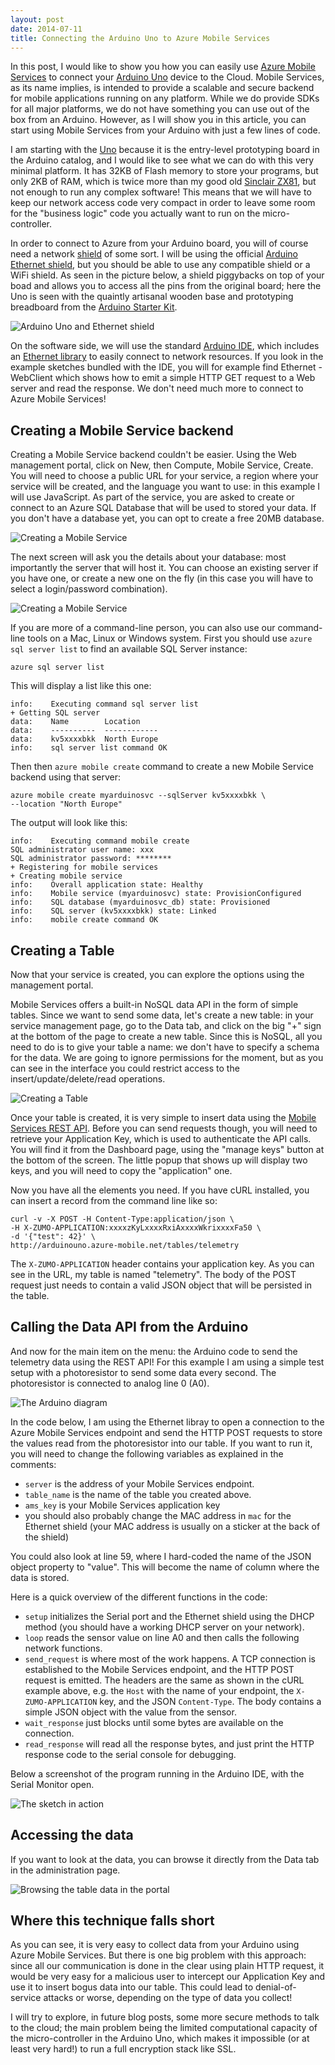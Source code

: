 ```yaml
---
layout: post
date: 2014-07-11
title: Connecting the Arduino Uno to Azure Mobile Services
---
```


In this post, I would like to show you how you can easily use [Azure Mobile Services](https://azure.microsoft.com/en-us/services/mobile-services/) to connect your [Arduino Uno](http://arduino.cc/en/Main/ArduinoBoardUno) device to the Cloud. Mobile Services, as its name implies, is intended to provide a scalable and secure backend for mobile applications running on any platform. While we do provide SDKs for all major platforms, we do not have something you can use out of the box from an Arduino. However, as I will show you in this article, you can start using Mobile Services from your Arduino with just a few lines of code.

I am starting with the [Uno](http://arduino.cc/en/Main/ArduinoBoardUno) because it is the entry-level prototyping board in the Arduino catalog, and I would like to see what we can do with this very minimal platform. It has 32KB of Flash memory to store your programs, but only 2KB of RAM, which is twice more than my good old [Sinclair ZX81](http://oldcomputers.net/zx81.html), but not enough to run any complex software! This means that we will have to keep our network access code very compact in order to leave some room for the "business logic" code you actually want to run on the micro-controller.

In order to connect to Azure from your Arduino board, you will of course need a network [shield](http://shieldlist.org/) of some sort. I will be using the official [Arduino Ethernet shield](http://arduino.cc/en/Main/ArduinoEthernetShield), but you should be able to use any compatible shield or a WiFi shield. As seen in the picture below, a shield piggybacks on top of your boad and allows you to access all the pins from the original board; here the Uno is seen with the quaintly artisanal wooden base and prototyping breadboard from the [Arduino Starter Kit](http://arduino.cc/en/Main/ArduinoStarterKit).

![Arduino Uno and Ethernet shield](/images/uno_ams/uno_ethernet.jpg)

On the software side, we will use the standard [Arduino IDE](http://arduino.cc/en/main/software), which includes an [Ethernet library](http://arduino.cc/en/reference/ethernet) to easily connect to network resources. If you look in the example sketches bundled with the IDE, you will for example find Ethernet - WebClient which shows how to emit a simple HTTP GET request to a Web server and read the response. We don't need much more to connect to Azure Mobile Services!

## Creating a Mobile Service backend

Creating a Mobile Service backend couldn't be easier. Using the Web management portal, click on New, then Compute, Mobile Service, Create. You will need to choose a public URL for your service, a region where your service will be created, and the language you want to use: in this example I will use JavaScript. As part of the service, you are asked to create or connect to an Azure SQL Database that will be used to stored your data. If you don't have a database yet, you can opt to create a free 20MB database.

![Creating a Mobile Service](/images/uno_ams/Picture1.png)

The next screen will ask you the details about your database: most importantly the server that will host it. You can choose an existing server if you have one, or create a new one on the fly (in this case you will have to select a login/password combination).

![Creating a Mobile Service](/images/uno_ams/Picture2.png)

If you are more of a command-line person, you can also use our command-line tools on a Mac, Linux or Windows system. First you should use `azure sql server list` to find an available SQL Server instance:

~~~
azure sql server list
~~~

This will display a list like this one:

~~~
info:    Executing command sql server list
+ Getting SQL server
data:    Name        Location
data:    ----------  ------------
data:    kv5xxxxbkk  North Europe
info:    sql server list command OK
~~~

Then then `azure mobile create` command to create a new Mobile Service backend using that server:

~~~
azure mobile create myarduinosvc --sqlServer kv5xxxxbkk \
--location "North Europe"
~~~

The output will look like this:

~~~
info:    Executing command mobile create
SQL administrator user name: xxx
SQL administrator password: ********
+ Registering for mobile services
+ Creating mobile service
info:    Overall application state: Healthy
info:    Mobile service (myarduinosvc) state: ProvisionConfigured
info:    SQL database (myarduinosvc_db) state: Provisioned
info:    SQL server (kv5xxxxbkk) state: Linked
info:    mobile create command OK
~~~

## Creating a Table

Now that your service is created, you can explore the options using the management portal. 

Mobile Services offers a built-in NoSQL data API in the form of simple tables. Since we want to send some data, let's create a new table: in your service management page, go to the Data tab, and click on the big "+" sign at the bottom of the page to create a new table. Since this is NoSQL, all you need to do is to give your table a name: we don't have to specify a schema for the data. We are going to ignore permissions for the moment, but as you can see in the interface you could restrict access to the insert/update/delete/read operations.

![Creating a Table](/images/uno_ams/Picture3.png)

Once your table is created, it is very simple to insert data using the [Mobile Services REST API](http://msdn.microsoft.com/en-us/library/jj710108.aspx). Before you can send requests though, you will need to retrieve your Application Key, which is used to authenticate the API calls. You will find it from the Dashboard page, using the "manage keys" button at the bottom of the screen. The little popup that shows up will display two keys, and you will need to copy the "application" one.

Now you have all the elements you need. If you have cURL installed, you can insert a record from the command line like so:

~~~
curl -v -X POST -H Content-Type:application/json \
-H X-ZUMO-APPLICATION:xxxxzKyLxxxxRxiAxxxxWkrixxxxFa50 \
-d '{"test": 42}' \
http://arduinouno.azure-mobile.net/tables/telemetry
~~~

The `X-ZUMO-APPLICATION` header contains your application key. As you can see in the URL, my table is named "telemetry". The body of the POST request just needs to contain a valid JSON object that will be persisted in the table.

## Calling the Data API from the Arduino

And now for the main item on the menu: the Arduino code to send the telemetry data using the REST API! For this example I am using a simple test setup with a photoresistor to send some data every second. The photoresistor is connected to analog line 0 (A0).

![The Arduino diagram](/images/uno_ams/Photocell_bb.png)

In the code below, I am using the Ethernet libray to open a connection to the Azure Mobile Services endpoint and send the HTTP POST requests to store the values read from the photoresistor into our table. If you want to run it, you will need to change the following variables as explained in the comments:

- `server` is the address of your Mobile Services endpoint.
- `table_name` is the name of the table you created above.
- `ams_key` is your Mobile Services application key
- you should also probably change the MAC address in `mac` for the Ethernet shield (your MAC address is usually on a sticker at the back of the shield)

You could also look at line 59, where I hard-coded the name of the JSON object property to "value". This will become the name of column where the data is stored.

<script src="https://gist.github.com/tomconte/4fe5ab0f29d60253d1a3.js">
</script>

Here is a quick overview of the different functions in the code:

- `setup` initializes the Serial port and the Ethernet shield using the DHCP method (you should have a working DHCP server on your network).
- `loop` reads the sensor value on line A0 and then calls the following network functions.
- `send_request` is where most of the work happens. A TCP connection is established to the Mobile Services endpoint, and the HTTP POST request is emitted. The headers are the same as shown in the cURL example above, e.g. the `Host` with the name of your endpoint, the `X-ZUMO-APPLICATION` key, and the JSON `Content-Type`. The body contains a simple JSON object with the value from the sensor.
- `wait_response` just blocks until some bytes are available on the connection.
- `read_response` will read all the response bytes, and just print the HTTP response code to the serial console for debugging.

Below a screenshot of the program running in the Arduino IDE, with the Serial Monitor open.

![The sketch in action](/images/uno_ams/Picture5.png)

## Accessing the data

If you want to look at the data, you can browse it directly from the Data tab in the administration page.

![Browsing the table data in the portal](/images/uno_ams/Picture4.png)

## Where this technique falls short

As you can see, it is very easy to collect data from your Arduino using Azure Mobile Services. But there is one big problem with this approach: since all our communication is done in the clear using plain HTTP request, it would be very easy for a malicious user to intercept our Application Key and use it to insert bogus data into our table. This could lead to denial-of-service attacks or worse, depending on the type of data you collect!

I will try to explore, in future blog posts, some more secure methods to talk to the cloud; the main problem being the limited computational capacity of the micro-controller in the Arduino Uno, which makes it impossible (or at least very hard!) to run a full encryption stack like SSL.
